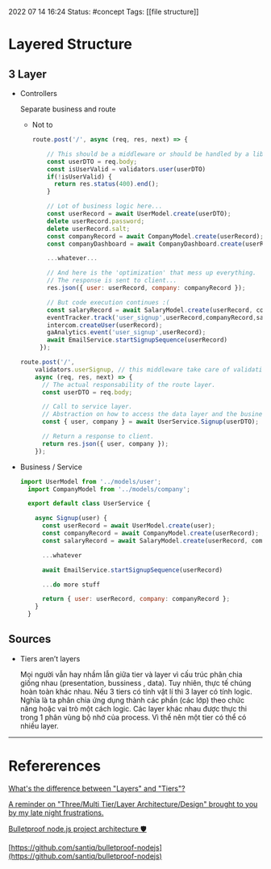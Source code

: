 2022 07 14 16:24
Status: #concept 
Tags: [[file structure]]
# Layered Structure

## 3 Layer
- Controllers
    
    Separate business and route
    
    - Not to
        
        ```jsx
        route.post('/', async (req, res, next) => {
        
            // This should be a middleware or should be handled by a library like Joi.
            const userDTO = req.body;
            const isUserValid = validators.user(userDTO)
            if(!isUserValid) {
              return res.status(400).end();
            }
        
            // Lot of business logic here...
            const userRecord = await UserModel.create(userDTO);
            delete userRecord.password;
            delete userRecord.salt;
            const companyRecord = await CompanyModel.create(userRecord);
            const companyDashboard = await CompanyDashboard.create(userRecord, companyRecord);
        
            ...whatever...
        
            // And here is the 'optimization' that mess up everything.
            // The response is sent to client...
            res.json({ user: userRecord, company: companyRecord });
        
            // But code execution continues :(
            const salaryRecord = await SalaryModel.create(userRecord, companyRecord);
            eventTracker.track('user_signup',userRecord,companyRecord,salaryRecord);
            intercom.createUser(userRecord);
            gaAnalytics.event('user_signup',userRecord);
            await EmailService.startSignupSequence(userRecord)
          });
        ```
        
    
    ```jsx
    route.post('/', 
        validators.userSignup, // this middleware take care of validation
        async (req, res, next) => {
          // The actual responsability of the route layer.
          const userDTO = req.body;
    
          // Call to service layer.
          // Abstraction on how to access the data layer and the business logic.
          const { user, company } = await UserService.Signup(userDTO);
    
          // Return a response to client.
          return res.json({ user, company });
        });
    ```
    
- Business / Service
    
    ```jsx
    import UserModel from '../models/user';
      import CompanyModel from '../models/company';
    
      export default class UserService {
    
        async Signup(user) {
          const userRecord = await UserModel.create(user);
          const companyRecord = await CompanyModel.create(userRecord); // needs userRecord to have the database id 
          const salaryRecord = await SalaryModel.create(userRecord, companyRecord); // depends on user and company to be created
    
          ...whatever
    
          await EmailService.startSignupSequence(userRecord)
    
          ...do more stuff
    
          return { user: userRecord, company: companyRecord };
        }
      }
    ```
    

## Sources

- Tiers aren’t layers
    
    Mọi người vẫn hay nhầm lẫn giữa tier và layer vì cấu trúc phân chia giống nhau (presentation, bussiness , data). Tuy nhiên, thực tế chúng hoàn toàn khác nhau. Nếu 3 tiers có tính vật lí thì 3 layer có tính logic. Nghĩa là ta phân chia ứng dụng thành các phần (các lớp) theo chức năng hoặc vai trò một cách logic. Các layer khác nhau được thực thi trong 1 phân vùng bộ nhớ của process. Vì thế nên một tier có thể có nhiều layer.
    












--- 
# Refererences 

[What's the difference between "Layers" and "Tiers"?](https://stackoverflow.com/questions/120438/whats-the-difference-between-layers-and-tiers)

[A reminder on "Three/Multi Tier/Layer Architecture/Design" brought to you by my late night frustrations.](http://www.hanselman.com/blog/a-reminder-on-threemulti-tierlayer-architecturedesign-brought-to-you-by-my-late-night-frustrations)

[Bulletproof node.js project architecture 🛡️](https://dev.to/santypk4/bulletproof-node-js-project-architecture-4epf)

[https://github.com/santiq/bulletproof-nodejs](https://github.com/santiq/bulletproof-nodejs)

